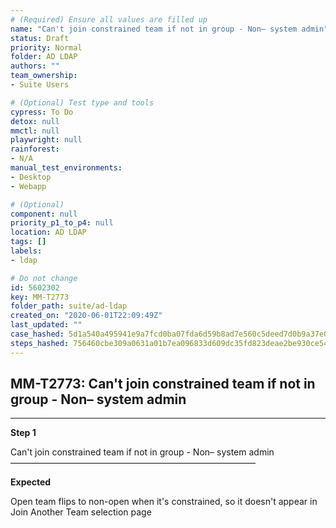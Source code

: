 ```yaml
---
# (Required) Ensure all values are filled up
name: "Can't join constrained team if not in group - Non– system admin"
status: Draft
priority: Normal
folder: AD LDAP
authors: ""
team_ownership: 
- Suite Users

# (Optional) Test type and tools
cypress: To Do
detox: null
mmctl: null
playwright: null
rainforest: 
- N/A
manual_test_environments: 
- Desktop
- Webapp

# (Optional)
component: null
priority_p1_to_p4: null
location: AD LDAP
tags: []
labels: 
- ldap

# Do not change
id: 5602302
key: MM-T2773
folder_path: suite/ad-ldap
created_on: "2020-06-01T22:09:49Z"
last_updated: ""
case_hashed: 5d1a540a495941e9a7fcd0ba07fda6d59b8ad7e560c5deed7d0b9a37e049cec541c854efb6e001db4fa984a1bfd0c97f
steps_hashed: 756460cbe309a0631a01b7ea096833d609dc35fd823deae2be930ce54fd70958bd9f481ea9f800e182ce836e33b699a0
---
```


## MM-T2773: Can't join constrained team if not in group - Non– system admin

---

**Step 1**

Can't join constrained team if not in group - Non– system admin\
————————————————————————————

**Expected**

Open team flips to non-open when it's constrained, so it doesn't appear in Join Another Team selection page
